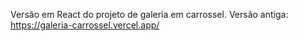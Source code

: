 Versão em React do projeto de galeria em carrossel.
Versão antiga: https://galeria-carrossel.vercel.app/
